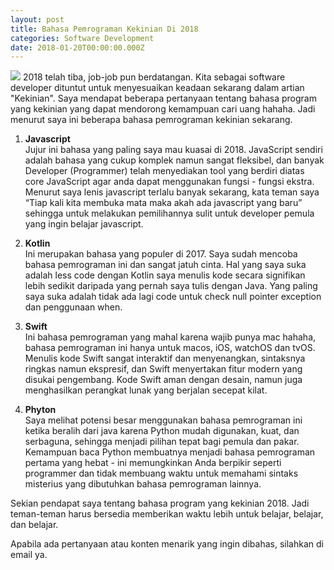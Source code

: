 ```yaml
---
layout: post
title: Bahasa Pemrograman Kekinian Di 2018
categories: Software Development
date: 2018-01-20T00:00:00.000Z
---
```

<img src="{{ site.baseurl }}/images/fulls/4.png" class="fit image">
2018 telah tiba, job-job pun berdatangan. Kita sebagai software developer dituntut untuk menyesuaikan keadaan sekarang dalam artian "Kekinian". Saya mendapat beberapa pertanyaan tentang bahasa program yang kekinian yang dapat mendorong kemampuan cari uang hahaha. Jadi menurut saya ini beberapa bahasa pemrograman kekinian sekarang.

1. <strong>Javascript</strong><br>
Jujur ini bahasa yang paling saya mau kuasai di 2018. JavaScript sendiri adalah bahasa yang cukup komplek namun sangat fleksibel, dan banyak Developer (Programmer) telah menyediakan tool yang berdiri diatas core JavaScript agar anda dapat menggunakan fungsi - fungsi ekstra. Menurut saya lenis javascript terlalu banyak sekarang, kata teman saya “Tiap kali kita membuka mata maka akah ada javascript yang baru” sehingga untuk melakukan pemilihannya sulit untuk developer pemula yang ingin belajar javascript.

2. <strong>Kotlin</strong><br>
Ini merupakan bahasa yang populer di 2017. Saya sudah mencoba bahasa pemrograman ini dan sangat jatuh cinta. Hal yang saya suka adalah less code dengan Kotlin saya menulis kode secara signifikan lebih sedikit daripada yang pernah saya tulis dengan Java. Yang paling saya suka adalah tidak ada lagi code untuk check null pointer exception dan penggunaan when.

3. <strong>Swift</strong><br>
Ini bahasa pemrograman yang mahal karena wajib punya mac hahaha, bahasa pemrograman ini  hanya untuk macos, iOS, watchOS dan tvOS. Menulis kode Swift sangat interaktif dan menyenangkan, sintaksnya ringkas namun ekspresif, dan Swift menyertakan fitur modern yang disukai pengembang. Kode Swift aman dengan desain, namun juga menghasilkan perangkat lunak yang berjalan secepat kilat.

4. <strong>Phyton</strong><br>
Saya melihat potensi besar menggunakan bahasa pemrograman ini ketika beralih dari java karena Python mudah digunakan, kuat, dan serbaguna, sehingga menjadi pilihan tepat bagi pemula dan pakar. Kemampuan baca Python membuatnya menjadi bahasa pemrograman pertama yang hebat - ini memungkinkan Anda berpikir seperti programmer dan tidak membuang waktu untuk memahami sintaks misterius yang dibutuhkan bahasa pemrograman lainnya.

Sekian pendapat saya tentang bahasa program yang kekinian 2018. Jadi teman-teman harus bersedia memberikan waktu lebih untuk belajar, belajar, dan belajar.

Apabila ada pertanyaan atau konten menarik yang ingin dibahas, silahkan di email ya. 